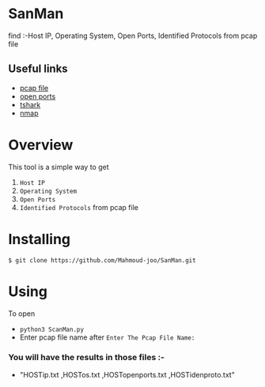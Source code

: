 # SanMan
find :-Host IP, Operating System, Open Ports, Identified Protocols from pcap file
## Useful links
- [pcap file ](https://en.wikipedia.org/wiki/Pcap)
- [open ports](https://en.wikipedia.org/wiki/Open_port)
- [tshark](https://www.wireshark.org/docs/man-pages/tshark.html)
- [nmap](https://en.wikipedia.org/wiki/Nmap) 

# Overview
This tool is a simple way to get  
1. `Host IP`
2. `Operating System` 
3. `Open Ports` 
4. `Identified Protocols`   from pcap file 

# Installing

`$ git clone https://github.com/Mahmoud-joo/SanMan.git`

# Using

To open
- `python3 ScanMan.py` 
- Enter pcap file name after `Enter The Pcap File Name:`


### You will have the results in those files :- 
- "HOSTip.txt ,HOSTos.txt ,HOSTopenports.txt ,HOSTidenproto.txt"

